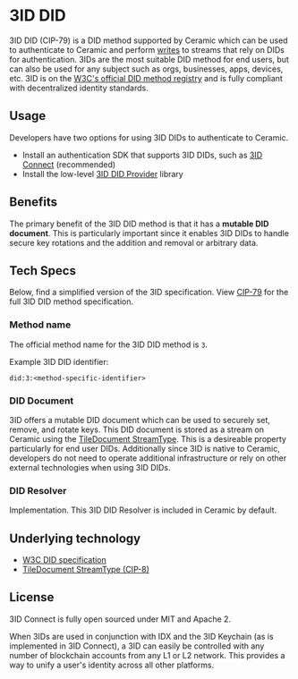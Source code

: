 # 3ID DID

3ID DID (CIP-79) is a DID method supported by Ceramic which can be used to authenticate to Ceramic and perform [writes]() to streams that rely on DIDs for authentication. 3IDs are the most suitable DID method for end users, but can also be used for any subject such as orgs, businesses, apps, devices, etc. 3ID is on the [W3C's official DID method registry]() and is fully compliant with decentralized identity standards.

## **Usage**
Developers have two options for using 3ID DIDs to authenticate to Ceramic.

- Install an authentication SDK that supports 3ID DIDs, such as [3ID Connect]() (recommended)
- Install the low-level [3ID DID Provider]() library

## **Benefits**
The primary benefit of the 3ID DID method is that it has a **mutable DID document**. This is particularly important since it enables 3ID DIDs to handle secure key rotations and the addition and removal or arbitrary data.

## **Tech Specs**
Below, find a simplified version of the 3ID specification. View [CIP-79](https://github.com/ceramicnetwork/CIP/blob/main/CIPs/CIP-79/CIP-79.md) for the full 3ID DID method specification.

### Method name
The official method name for the 3ID DID method is `3`.

Example 3ID DID identifier:
```
did:3:<method-specific-identifier>
```

### DID Document
3ID offers a mutable DID document which can be used to securely set, remove, and rotate keys. This DID document is stored as a stream on Ceramic using the [TileDocument StreamType](). This is a desireable property particularly for end user DIDs. Additionally since 3ID is native to Ceramic, developers do not need to operate additional infrastructure or rely on other external technologies when using 3ID DIDs.

### DID Resolver
Implementation. This 3ID DID Resolver is included in Ceramic by default.


## **Underlying technology**

- [W3C DID specification]()
- [TileDocument StreamType (CIP-8)](https://github.com/ceramicnetwork/CIP/blob/main/CIPs/CIP-8/CIP-8.md)

## **License**
3ID Connect is fully open sourced under MIT and Apache 2.

When 3IDs are used in conjunction with IDX and the 3ID Keychain (as is implemented in 3ID Connect), a 3ID can easily be controlled with any number of blockchain accounts from any L1 or L2 network. This provides a way to unify a user's identity across all other platforms.
